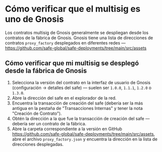 # Cómo verificar que el multisig es uno de Gnosis

Los contratos multisig de Gnosis generalmente se despliegan desde los contratos de la fábrica de Gnosis. Gnosis tiene una lista de direcciones de contratos `proxy_factory` desplegados en diferentes redes — https://github.com/safe-global/safe-deployments/tree/main/src/assets

## Cómo verificar que mi multisig se desplegó desde la fábrica de Gnosis

1. Selecciona la versión del contrato en la interfaz de usuario de Gnosis (configuración -> detalles del safe) — suelen ser `1.0.0`, `1.1.1`, `1.2.0` o `1.3.0`.
2. Abre la dirección del safe en el explorador de la red.
3. Encuentra la transacción de creación del safe (debería ser la más antigua en la pestaña de "Transacciones Internas" y tener la nota "Creación de Contrato").
4. Obtén la dirección a la que fue la transacción de creación del safe — debería ser un contrato de la fábrica.
5. Abre la carpeta correspondiente a la versión en GitHub https://github.com/safe-global/safe-deployments/tree/main/src/assets, abre el archivo `proxy_factory.json` y encuentra la dirección en la lista de direcciones desplegadas.